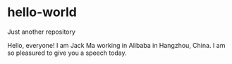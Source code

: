 # hello-world
Just another repository

Hello, everyone! I am Jack Ma working in Alibaba in Hangzhou, China.
I am so pleasured to give you a speech today.
    
